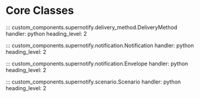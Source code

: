 # Core Classes

::: custom_components.supernotify.delivery_method.DeliveryMethod
    handler: python
    heading_level: 2


::: custom_components.supernotify.notification.Notification
    handler: python
    heading_level: 2


::: custom_components.supernotify.notification.Envelope
    handler: python
    heading_level: 2


::: custom_components.supernotify.scenario.Scenario
    handler: python
    heading_level: 2

